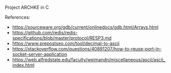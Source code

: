 Project ARCHKE in C

References:
- https://sourceware.org/gdb/current/onlinedocs/gdb.html/Arrays.html
- https://github.com/redis/redis-specifications/blob/master/protocol/RESP3.md
- https://www.prepostseo.com/tool/decimal-to-ascii
- https://stackoverflow.com/questions/40891207/how-to-reuse-port-in-socket-server-application
- https://web.alfredstate.edu/faculty/weimandn/miscellaneous/ascii/ascii_index.html

